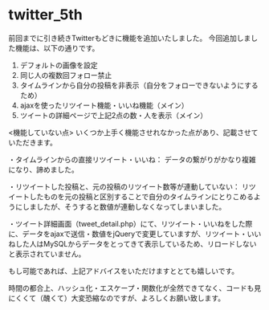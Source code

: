 # twitter_5th

前回までに引き続きTwitterもどきに機能を追加いたしました。
今回追加しました機能は、以下の通りです。

1. デフォルトの画像を設定
2. 同じ人の複数回フォロー禁止
3. タイムラインから自分の投稿を非表示（自分をフォローできないようにするため）
4. ajaxを使ったリツイート機能・いいね機能（メイン）
5. ツイートの詳細ページで上記2点の数・人を表示（メイン）

<機能していない点>
いくつか上手く機能させれなかった点があり、記載させていただきます。

・タイムラインからの直接リツイート・いいね：
データの繋がりがかなり複雑になり、諦めました。

・リツイートした投稿と、元の投稿のリツイート数等が連動していない：
リツイートしたものを元の投稿と区別することで自分のタイムラインにとりこめるようにしましたが、そうすると数値が連動しなくなってしまいました。

・ツイート詳細画面（tweet_detail.php）にて、リツイート・いいねをした際に、データをajaxで送信・数値をjQueryで変更していますが、リツイート・いいねした人はMySQLからデータをとってきて表示しているため、リロードしないと表示されていません。

もし可能であれば、上記アドバイスをいただけますととても嬉しいです。

時間の都合上、ハッシュ化・エスケープ・関数化が全然できてなく、コードも見にくくて（醜くて）大変恐縮なのですが、よろしくお願い致します。
